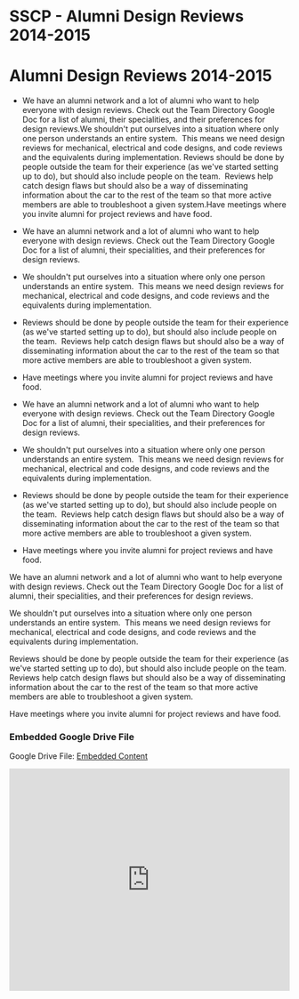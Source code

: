 # SSCP - Alumni Design Reviews 2014-2015

# Alumni Design Reviews 2014-2015

* We have an alumni network and a lot of alumni who want to help everyone with design reviews. Check out the Team Directory Google Doc for a list of alumni, their specialities, and their preferences for design reviews.We shouldn't put ourselves into a situation where only one person understands an entire system.  This means we need design reviews for mechanical, electrical and code designs, and code reviews and the equivalents during implementation. Reviews should be done by people outside the team for their experience (as we've started setting up to do), but should also include people on the team.  Reviews help catch design flaws but should also be a way of disseminating information about the car to the rest of the team so that more active members are able to troubleshoot a given system.Have meetings where you invite alumni for project reviews and have food.
* We have an alumni network and a lot of alumni who want to help everyone with design reviews. Check out the Team Directory Google Doc for a list of alumni, their specialities, and their preferences for design reviews.
* We shouldn't put ourselves into a situation where only one person understands an entire system.  This means we need design reviews for mechanical, electrical and code designs, and code reviews and the equivalents during implementation. 
* Reviews should be done by people outside the team for their experience (as we've started setting up to do), but should also include people on the team.  Reviews help catch design flaws but should also be a way of disseminating information about the car to the rest of the team so that more active members are able to troubleshoot a given system.
* Have meetings where you invite alumni for project reviews and have food.

* We have an alumni network and a lot of alumni who want to help everyone with design reviews. Check out the Team Directory Google Doc for a list of alumni, their specialities, and their preferences for design reviews.
* We shouldn't put ourselves into a situation where only one person understands an entire system.  This means we need design reviews for mechanical, electrical and code designs, and code reviews and the equivalents during implementation. 
* Reviews should be done by people outside the team for their experience (as we've started setting up to do), but should also include people on the team.  Reviews help catch design flaws but should also be a way of disseminating information about the car to the rest of the team so that more active members are able to troubleshoot a given system.
* Have meetings where you invite alumni for project reviews and have food.

We have an alumni network and a lot of alumni who want to help everyone with design reviews. Check out the Team Directory Google Doc for a list of alumni, their specialities, and their preferences for design reviews.

We shouldn't put ourselves into a situation where only one person understands an entire system.  This means we need design reviews for mechanical, electrical and code designs, and code reviews and the equivalents during implementation. 

Reviews should be done by people outside the team for their experience (as we've started setting up to do), but should also include people on the team.  Reviews help catch design flaws but should also be a way of disseminating information about the car to the rest of the team so that more active members are able to troubleshoot a given system.

Have meetings where you invite alumni for project reviews and have food.

[](https://drive.google.com/folderview?id=1y2Nlg8Ga4XlFM4_e6kYhwwKrcDloYTek)

### Embedded Google Drive File

Google Drive File: [Embedded Content](https://drive.google.com/embeddedfolderview?id=1y2Nlg8Ga4XlFM4_e6kYhwwKrcDloYTek#list)

<iframe width="100%" height="400" src="https://drive.google.com/embeddedfolderview?id=1y2Nlg8Ga4XlFM4_e6kYhwwKrcDloYTek#list" frameborder="0"></iframe>

